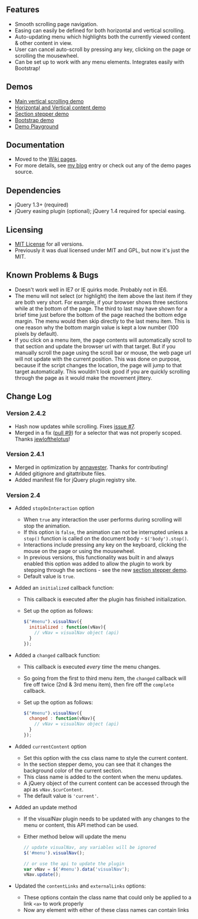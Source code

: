 ## Features

* Smooth scrolling page navigation.
* Easing can easily be defined for both horizontal and vertical scrolling.
* Auto-updating menu which highlights both the currently viewed content &amp; other content in view.
* User can cancel auto-scroll by pressing any key, clicking on the page or scrolling the mousewheel.
* Can be set up to work with any menu elements. Integrates easily with Bootstrap!

## Demos

* [Main vertical scrolling demo](http://mottie.github.com/visualNav/index.html)
* [Horizontal and Vertical content demo](http://mottie.github.com/visualNav/horiz-vert.html)
* [Section stepper demo](http://mottie.github.com/visualNav/stepper.html)
* [Bootstrap demo](http://mottie.github.com/visualNav/bootstrap.html)
* [Demo Playground](http://jsfiddle.net/Pw5vJ/)

## Documentation
* Moved to the [Wiki pages](https://github.com/Mottie/visualNav/wiki).
* For more details, see [my blog](http://wowmotty.blogspot.com/2010/07/visual-navigation.html) entry or check out any of the demo pages source.

## Dependencies

* jQuery 1.3+ (required)
* jQuery easing plugin (optional); jQuery 1.4 required for special easing.

## Licensing

* [MIT License](http://www.opensource.org/licenses/mit-license.php) for all versions.
* Previously it was dual licensed under MIT and GPL, but now it's just the MIT.

## Known Problems &amp; Bugs

* Doesn't work well in IE7 or IE quirks mode. Probably not in IE6.
* The menu will not select (or highlight) the item above the last item if they are both very short. For example, if your browser shows three sections while at the bottom of the page. The third to last may have shown for a brief time just before the bottom of the page reached the bottom edge margin. The menu would then skip directly to the last menu item. This is one reason why the bottom margin value is kept a low number (100 pixels by default).
* If you click on a menu item, the page contents will automatically scroll to that section and update the browser url with that target. But if you manually scroll the page using the scroll bar or mouse, the web page url will not update with the current position. This was done on purpose, because if the script changes the location, the page will jump to that target automatically. This wouldn't look good if you are quickly scrolling through the page as it would make the movement jittery.

## Change Log

### Version 2.4.2

* Hash now updates while scrolling. Fixes [issue #7](https://github.com/Mottie/visualNav/issues/7).
* Merged in a fix ([pull #9](https://github.com/Mottie/visualNav/pull/9)) for a selector that was not properly scoped. Thanks [jewlofthelotus](https://github.com/jewlofthelotus)!

### Version 2.4.1

* Merged in optimization by [annavester](https://github.com/annavester). Thanks for contributing!
* Added gitignore and gitattribute files.
* Added manifest file for jQuery plugin registry site.

### Version 2.4

* Added `stopOnInteraction` option
  * When `true` any interaction the user performs during scrolling will stop the animation.
  * If this option is `false`, the animation can not be interrupted unless a `stop()` function is called on the document body - `$('body').stop()`.
  * Interactions include pressing any key on the keyboard, clicking the mouse on the page or using the mousewheel.
  * In previous versions, this functionality was built in and always enabled this option was added to allow the plugin to work by stepping through the sections - see the new [section stepper demo](http://mottie.github.com/visualNav/stepper.html).
  * Default value is `true`.
* Added an `initialized` callback function:
  * This callback is executed after the plugin has finished initialization.
  * Set up the option as follows:

    ```javascript
    $("#menu").visualNav({
      initialized : function(vNav){
        // vNav = visualNav object (api)
      }
    });
    ```

* Added a `changed` callback function:
  * This callback is executed *every time* the menu changes.
  * So going from the first to third menu item, the `changed` callback will fire off twice (2nd & 3rd menu item), then fire off the `complete` callback.
  * Set up the option as follows:

    ```javascript
    $("#menu").visualNav({
      changed : function(vNav){
        // vNav = visualNav object (api)
      }
    });
    ```

* Added `currentContent` option
  * Set this option with the css class name to style the current content.
  * In the section stepper demo, you can see that it changes the background color of the current section.
  * This class name is added to the content when the menu updates.
  * A jQuery object of the current content can be accessed through the api as `vNav.$curContent`.
  * The default value is `'current'`.
* Added an update method
  * If the visualNav plugin needs to be updated with any changes to the menu or content, this API method can be used.
  * Either method below will update the menu

    ```javascript
    // update visualNav, any variables will be ignored
    $('#menu').visualNav();

    // or use the api to update the plugin
    var vNav = $('#menu').data('visualNav');
    vNav.update();
    ```

* Updated the `contentLinks` and `externalLinks` options:
  * These options contain the class name that could only be applied to a link `<a>` to work properly
  * Now any element with either of these class names can contain links
